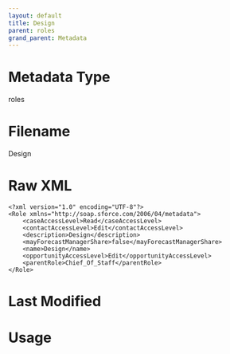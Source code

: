 ```yaml
---
layout: default
title: Design
parent: roles
grand_parent: Metadata
---
```

# Metadata Type
roles


# Filename 
Design


# Raw XML
```
<?xml version="1.0" encoding="UTF-8"?>
<Role xmlns="http://soap.sforce.com/2006/04/metadata">
    <caseAccessLevel>Read</caseAccessLevel>
    <contactAccessLevel>Edit</contactAccessLevel>
    <description>Design</description>
    <mayForecastManagerShare>false</mayForecastManagerShare>
    <name>Design</name>
    <opportunityAccessLevel>Edit</opportunityAccessLevel>
    <parentRole>Chief_Of_Staff</parentRole>
</Role>
```


# Last Modified


# Usage
